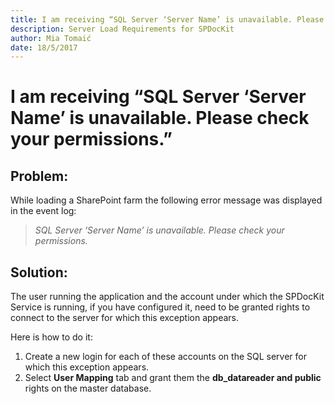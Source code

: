 ```yaml
---
title: I am receiving “SQL Server ‘Server Name’ is unavailable. Please check your permissions.”
description: Server Load Requirements for SPDocKit
author: Mia Tomaić
date: 18/5/2017
---
```


# I am receiving “SQL Server ‘Server Name’ is unavailable. Please check your permissions.”

## Problem:
While loading a SharePoint farm the following error message was displayed in the event log:

> *SQL Server ‘Server Name’ is unavailable. Please check your permissions.*

## Solution:
The user running the application and the account under which the SPDocKit Service is running, if you have configured it, need to be granted rights to connect to the server for which this exception appears. 

Here is how to do it:

1. Create a new login for each of these accounts on the SQL server for which this exception appears.
2. Select **User Mapping** tab and grant them the **db_datareader and public** rights on the master database.

